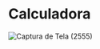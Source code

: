 # Calculadora
![Captura de Tela (2555)](https://user-images.githubusercontent.com/101275346/180463145-11592852-d1b6-449f-9020-3412ab372657.png)
